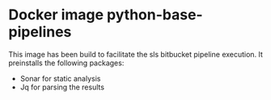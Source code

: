 # Docker image python-base-pipelines

This image has been build to facilitate the sls bitbucket pipeline execution. It preinstalls the following packages:

* Sonar for static analysis
* Jq for parsing the results